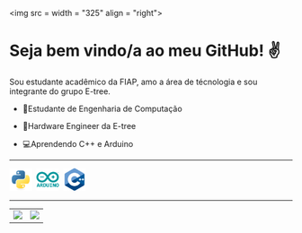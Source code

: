 
<img src =  width = "325" align = "right">

# Seja bem vindo/a ao meu GitHub! ✌
Sou estudante acadêmico da FIAP, amo a área de técnologia e sou integrante do grupo E-tree.

- 🤍Estudante de Engenharia de Computação

- 💚Hardware Engineer da E-tree

- 💻Aprendendo C++ e Arduino

---

<div>
  <img src="https://github.com/devicons/devicon/blob/master/icons/python/python-original.svg" title="python" alt="python" width="40" height="40"/>&nbsp;
  <img src="https://github.com/devicons/devicon/blob/master/icons/arduino/arduino-original-wordmark.svg" title="arduino" alt="arduino" width="40" height="40"/>&nbsp;
  <img src="https://github.com/devicons/devicon/blob/master/icons/cplusplus/cplusplus-original.svg" title="cplusplus" alt="cplusplus" width="40" height="40"/>&nbsp;
<div>

---

<table style = "border : 0px solid;">
<tr>
  
<td>
<img height = "200em" src="https://github-readme-stats.vercel.app/api/top-langs/?username=FernandoGandolfi&show_icons=true&theme=dracula&count_private=true"/>
</td>

<td>
<img height = "200em" src="https://github-readme-stats.vercel.app/api?username=FernandoGandolfi&show_icons=true&show_icons=true&theme=dracula&count_private=true" />
</td>

</tr>
</table>
